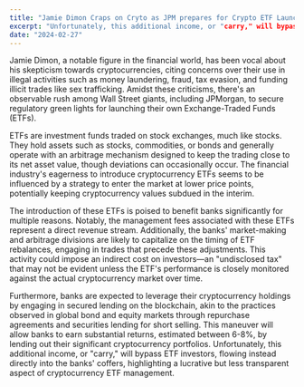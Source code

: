 ```yaml
---
title: "Jamie Dimon Craps on Cryto as JPM prepares for Crypto ETF Launch"
excerpt: "Unfortunately, this additional income, or "carry," will bypass ETF investors, flowing instead directly into the banks' coffers,"
date: "2024-02-27"
---
```

Jamie Dimon, a notable figure in the financial world, has been vocal about his skepticism towards cryptocurrencies, citing concerns over their use in illegal activities such as money laundering, fraud, tax evasion, and funding illicit trades like sex trafficking. Amidst these criticisms, there's an observable rush among Wall Street giants, including JPMorgan, to secure regulatory green lights for launching their own Exchange-Traded Funds (ETFs).

ETFs are investment funds traded on stock exchanges, much like stocks. They hold assets such as stocks, commodities, or bonds and generally operate with an arbitrage mechanism designed to keep the trading close to its net asset value, though deviations can occasionally occur. The financial industry's eagerness to introduce cryptocurrency ETFs seems to be influenced by a strategy to enter the market at lower price points, potentially keeping cryptocurrency values subdued in the interim.

The introduction of these ETFs is poised to benefit banks significantly for multiple reasons. Notably, the management fees associated with these ETFs represent a direct revenue stream. Additionally, the banks' market-making and arbitrage divisions are likely to capitalize on the timing of ETF rebalances, engaging in trades that precede these adjustments. This activity could impose an indirect cost on investors—an "undisclosed tax" that may not be evident unless the ETF's performance is closely monitored against the actual cryptocurrency market over time.

Furthermore, banks are expected to leverage their cryptocurrency holdings by engaging in secured lending on the blockchain, akin to the practices observed in global bond and equity markets through repurchase agreements and securities lending for short selling. This maneuver will allow banks to earn substantial returns, estimated between 6-8%, by lending out their significant cryptocurrency portfolios. Unfortunately, this additional income, or "carry," will bypass ETF investors, flowing instead directly into the banks' coffers, highlighting a lucrative but less transparent aspect of cryptocurrency ETF management.
